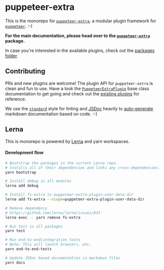 # puppeteer-extra


This is the monorepo for [`puppeteer-extra`](./packages/puppeteer-extra), a modular plugin framework for [`puppeteer`](https://github.com/GoogleChrome/puppeteer). :-)

**For the main documentation, please head over to the [`puppeteer-extra`](./packages/puppeteer-extra) package.**


In case you're interested in the available plugins, check out the [packages folder](./packages/).




## Contributing

PRs and new plugins are welcome! The plugin API for `puppeteer-extra` is clean and fun to use. Have a look the [`PuppeteerExtraPlugin`](./packages/puppeteer-extra-plugin) base class documentation to get going and check out the [existing plugins](./packages/) for reference. 

We use the [`standard`](https://standardjs.com/) style for linting and [JSDoc](http://usejsdoc.org/about-getting-started.html) heavily to [auto-generate](https://github.com/transitive-bullshit/update-markdown-jsdoc) markdown documentation based on code. :-)



## Lerna

This is monorepo is powered by [Lerna](https://github.com/lerna/lerna) and yarn workspaces.

#### Development flow

```bash
# Bootstrap the packages in the current Lerna repo. 
# Installs all of their dependencies and links any cross-dependencies.
yarn bootstrap

# Install debug in all modules
lerna add debug

# Install fs-extra to puppeteer-extra-plugin-user-data-dir
lerna add fs-extra --scope=puppeteer-extra-plugin-user-data-dir

# Remove dependency
# https://github.com/lerna/lerna/issues/833
lerna exec -- yarn remove fs-extra

# Run test in all packages
yarn test

# Run end-to-end/integration tests
# Note: This will launch browsers, etc.
yarn end-to-end-tests

# Update JSDoc based documentation in markdown files
yarn docs
```
